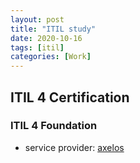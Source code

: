 ```yaml
---
layout: post
title: "ITIL study"
date: 2020-10-16
tags: [itil]
categories: [Work]
---
```


## ITIL 4 Certification

### ITIL 4 Foundation

- service provider: [axelos](https://www.axelos.com/welcome-to-itil-4)
